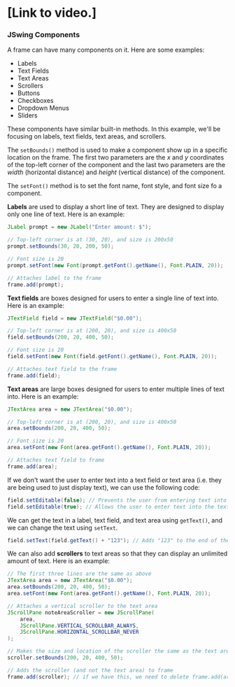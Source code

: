 # [Link to video.]

### JSwing Components

A frame can have many components on it. Here are some examples:

* Labels
* Text Fields
* Text Areas
* Scrollers
* Buttons
* Checkboxes
* Dropdown Menus
* Sliders

These components have similar built-in methods. In this example, we'll be focusing on labels, text fields, text areas, and scrollers.

The `setBounds()` method is used to make a component show up in a specific location on the frame. The first two parameters are the *x* and *y* coordinates of the top-left corner of the component and the last two parameters are the *width* (horizontal distance) and *height* (vertical distance) of the component.

The `setFont()` method is to set the font name, font style, and font size fo a component.

**Labels** are used to display a short line of text. They are designed to display only one line of text. Here is an example:

```Java
JLabel prompt = new JLabel("Enter amount: $");

// Top-left corner is at (30, 20), and size is 200x50
prompt.setBounds(30, 20, 200, 50);

// Font size is 20
prompt.setFont(new Font(prompt.getFont().getName(), Font.PLAIN, 20));

// Attaches label to the frame
frame.add(prompt);
```

**Text fields** are boxes designed for users to enter a single line of text into. Here is an example:

```Java
JTextField field = new JTextField("$0.00");

// Top-left corner is at (200, 20), and size is 400x50
field.setBounds(200, 20, 400, 50);

// Font size is 20
field.setFont(new Font(field.getFont().getName(), Font.PLAIN, 20));

// Attaches text field to the frame
frame.add(field);
```

**Text areas** are large boxes designed for users to enter multiple lines of text into. Here is an example:

```Java
JTextArea area = new JTextArea("$0.00");

// Top-left corner is at (200, 20), and size is 400x50
area.setBounds(200, 20, 400, 50);

// Font size is 20
area.setFont(new Font(area.getFont().getName(), Font.PLAIN, 20));

// Attaches text field to frame
frame.add(area);
```

If we don't want the user to enter text into a text field or text area (i.e. they are being used to just display text), we can use the following code:


```java
field.setEditable(false); // Prevents the user from entering text into the text field
field.setEditable(true); // Allows the user to enter text into the text field
```

We can get the text in a label, text field, and text area using `getText()`,  and we can change the text using `setText`.

``` java
field.setText(field.getText() + "123"); // Adds "123" to the end of the text field
```

We can also add **scrollers** to text areas so that they can display an unlimited amount of text. Here is an example:

```Java
// The first three lines are the same as above
JTextArea area = new JTextArea("$0.00");
area.setBounds(200, 20, 400, 50);
area.setFont(new Font(area.getFont().getName(), Font.PLAIN, 20));

// Attaches a vertical scroller to the text area
JScrollPane noteAreaScroller = new JScrollPane(
    area,
    JScrollPane.VERTICAL_SCROLLBAR_ALWAYS,
    JScrollPane.HORIZONTAL_SCROLLBAR_NEVER 
);

// Makes the size and location of the scroller the same as the text area
scroller.setBounds(200, 20, 400, 50);

// Adds the scroller (and not the text area) to frame
frame.add(scroller); // if we have this, we need to delete frame.add(area);
```
